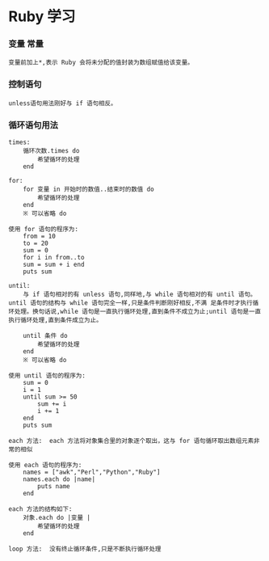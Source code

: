 # Ruby 学习

### 变量 常量
	变量前加上*,表示 Ruby 会将未分配的值封装为数组赋值给该变量。

### 控制语句
	unless语句用法刚好与 if 语句相反。

### 循环语句用法
	times:
		循环次数.times do         
			希望循环的处理 
		end

	for:
		for 变量 in 开始时的数值..结束时的数值 do  
			希望循环的处理
		end
		※ 可以省略 do

	使用 for 语句的程序为:
		from = 10
		to = 20
		sum = 0
		for i in from..to
		sum = sum + i end
		puts sum

	until:
		与 if 语句相对的有 unless 语句,同样地,与 while 语句相对的有 until 语句。until 语句的结构与 while 语句完全一样,只是条件判断刚好相反,不满 足条件时才执行循环处理。换句话说,while 语句是一直执行循环处理,直到条件不成立为止;until 语句是一直执行循环处理,直到条件成立为止。

		until 条件 do  
			希望循环的处理 
		end
		※ 可以省略 do

	使用 until 语句的程序为:
		sum = 0
		i = 1 
		until sum >= 50
			sum += i
			i += 1
		end
		puts sum

	each 方法:  each 方法将对象集合里的对象逐个取出，这与 for 语句循环取出数组元素非常的相似

	使用 each 语句的程序为:
		names = ["awk","Perl","Python","Ruby"] 
		names.each do |name|
			puts name 
		end

	each 方法的结构如下:
		对象.each do |变量 | 
			希望循环的处理 
		end

	loop 方法:  没有终止循环条件,只是不断执行循环处理

